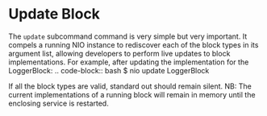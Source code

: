 # Update Block

The `update` subcommand command is very simple but very important. It compels a running NIO instance to rediscover each of the block types in its argument list, allowing developers to perform live updates to block implementations. For example, after updating the implementation for the LoggerBlock:
.. code-block:: bash
    $ nio update LoggerBlock

If all the block types are valid, standard out should remain silent.
NB: The current implementations of a running block will remain in memory until the enclosing service is restarted.
